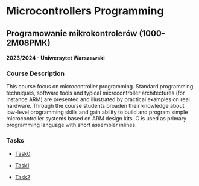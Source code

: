# Microcontrollers Programming
## Programowanie mikrokontrolerów (1000-2M08PMK)
#### 2023/2024 - Uniwersytet Warszawski

### **Course Description**
This course focus on microcontroller programming. Standard programming techniques, software tools and typical microcontroller architectures (for instance ARM) are presented and illustrated by practical examples on real hardware. Through the course students broaden their knowledge about low-level programming skills and gain ability to build and program simple microcontroller systems based on ARM design kits. C is used as primary programming language with short assembler inlines.


### **Tasks**

 * [Task0](https://github.com/DG05367/MIMUW-MCP/Task0/README.md)

 * [Task1](https://github.com/DG05367/MIMUW-MCP/Task1/README.md)

 * [Task2](https://github.com/DG05367/MIMUW-MCP/Task2)